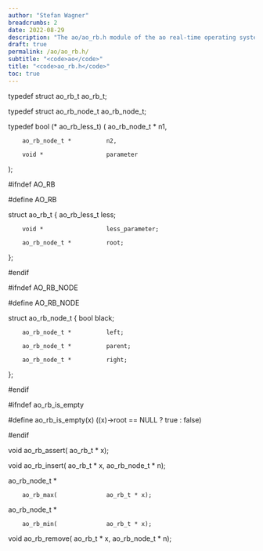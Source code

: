 ```yaml
---
author: "Stefan Wagner"
breadcrumbs: 2
date: 2022-08-29
description: "The ao/ao_rb.h module of the ao real-time operating system."
draft: true
permalink: /ao/ao_rb.h/ 
subtitle: "<code>ao</code>"
title: "<code>ao_rb.h</code>"
toc: true
---
```


typedef struct  ao_rb_t         ao_rb_t;

typedef struct  ao_rb_node_t    ao_rb_node_t;

typedef bool (*                 ao_rb_less_t)
(
        ao_rb_node_t *          n1,

        ao_rb_node_t *          n2,

        void *                  parameter
);

#ifndef AO_RB

#define AO_RB

struct  ao_rb_t
{
        ao_rb_less_t            less;

        void *                  less_parameter;

        ao_rb_node_t *          root;
};

#endif

#ifndef AO_RB_NODE

#define AO_RB_NODE

struct  ao_rb_node_t
{
        bool                    black;

        ao_rb_node_t *          left;

        ao_rb_node_t *          parent;

        ao_rb_node_t *          right;
};

#endif

#ifndef ao_rb_is_empty

#define ao_rb_is_empty(x)       ((x)->root == NULL ? true : false)

#endif

void    ao_rb_assert(           ao_rb_t * x);

void    ao_rb_insert(           ao_rb_t * x, ao_rb_node_t * n);

ao_rb_node_t *

        ao_rb_max(              ao_rb_t * x);

ao_rb_node_t *

        ao_rb_min(              ao_rb_t * x);

void    ao_rb_remove(           ao_rb_t * x, ao_rb_node_t * n);

